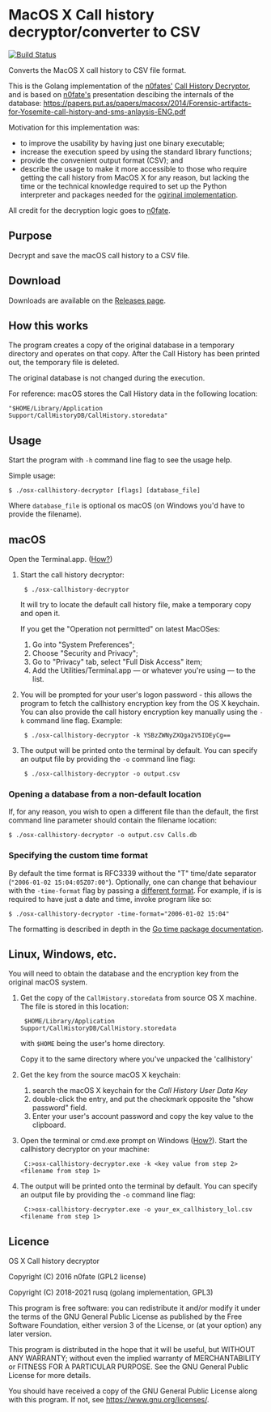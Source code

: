 # MacOS X Call history decryptor/converter to CSV

[![Build Status](https://travis-ci.org/rusq/osx-callhistory-decryptor.svg?branch=master)](https://travis-ci.org/rusq/osx-callhistory-decryptor)

Converts the MacOS X call history to CSV file format.

This is the Golang implementation of the [n0fates'][1] [Call History
Decryptor][2], and is based on [n0fate's][1] presentation descibing the
internals of the database:
https://papers.put.as/papers/macosx/2014/Forensic-artifacts-for-Yosemite-call-history-and-sms-anlaysis-ENG.pdf

Motivation for this implementation was:

* to improve the usability by having just one binary executable;
* increase the execution speed by using the standard library functions;
* provide the convenient output format (CSV); and
* describe the usage to make it more accessible to those who require getting the
  call history from MacOS X for any reason, but lacking the time or the
  technical knowledge required to set up the Python interpreter and packages
  needed for the [ogirinal implementation][2].

All credit for the decryption logic goes to [n0fate][1].

## Purpose
Decrypt and save the macOS call history to a CSV file.

## Download
Downloads are available on the [Releases page][5].

## How this works

The program creates a copy of the original database in a temporary directory and
operates on that copy.  After the Call History has been printed out, the
temporary file is deleted.

The original database is not changed during the execution.

For reference:  macOS stores the Call History data in the following location:

    "$HOME/Library/Application Support/CallHistoryDB/CallHistory.storedata"

## Usage
Start the program with `-h` command line flag to see the usage help.

Simple usage:

    $ ./osx-callhistory-decryptor [flags] [database_file]

Where `database_file` is optional os macOS (on Windows you'd have to provide the
filename).

## macOS

Open the Terminal.app. ([How?][3])

1. Start the call history decryptor:

        $ ./osx-callhistory-decryptor

   It will try to locate the default call history file, make a temporary copy
   and open it.

   If you get the "Operation not permitted" on latest MacOSes:

	1. Go into "System Preferences";
	2. Choose "Security and Privacy";
	3. Go to "Privacy" tab, select "Full Disk Access" item;
	4. Add the Utilities/Terminal.app — or whatever you're using — to the list.


2. You will be prompted for your user's logon password - this allows the program
   to fetch the callhistory encryption key from the OS X keychain.  You can also
   provide the call history encryption key manually using the `-k` command line
   flag. Example:

        $ ./osx-callhistory-decryptor -k YSBzZWNyZXQga2V5IDEyCg==

3. The output will be printed onto the terminal by default.  You can specify an
   output file by providing the `-o` command line flag:

        $ ./osx-callhistory-decryptor -o output.csv

### Opening a database from a non-default location
If, for any reason, you wish to open a different file than the default, the
first command line parameter should contain the filename location:

    $ ./osx-callhistory-decryptor -o output.csv Calls.db

### Specifying the custom time format
By default the time format is RFC3339 without the "T" time/date separator
(`"2006-01-02 15:04:05Z07:00"`).  Optionally, one can change that behaviour with
the `-time-format` flag by passing a [different format][6].  For example, if is
is required to have just a date and time, invoke program like so:

    $ ./osx-callhistory-decryptor -time-format="2006-01-02 15:04"

The formatting is described in depth in the [Go time package documentation][6].

## Linux, Windows, etc.

You will need to obtain the database and the encryption key from the original
macOS system.

1. Get the copy of the `CallHistory.storedata` from source OS X machine.  The file is stored in this location:
        
        $HOME/Library/Application Support/CallHistoryDB/CallHistory.storedata

    with `$HOME` being the user's home directory.

    Copy it to the same directory where you've unpacked the 'callhistory'

2. Get the key from the source macOS X keychain:
    
    1. search the macOS X keychain for the *Call History User Data Key*
    2. double-click the entry, and put the checkmark opposite the "show password" field.
    3. Enter your user's account password and copy the key value to the clipboard.

3. Open the terminal or cmd.exe prompt on Windows ([How?][4]).  Start the
   callhistory decryptor on your machine:

        C:>osx-callhistory-decryptor.exe -k <key value from step 2> <filename from step 1>

4. The output will be printed onto the terminal by default.  You can specify an
   output file by providing the `-o` command line flag:

        C:>osx-callhistory-decryptor.exe -o your_ex_callhistory_lol.csv <filename from step 1>

## Licence 
OS X Call history decryptor

Copyright (C) 2016  n0fate (GPL2 license)

Copyright (C) 2018-2021  rusq (golang implementation, GPL3)

This program is free software: you can redistribute it and/or modify
it under the terms of the GNU General Public License as published by
the Free Software Foundation, either version 3 of the License, or
(at your option) any later version.

This program is distributed in the hope that it will be useful,
but WITHOUT ANY WARRANTY; without even the implied warranty of
MERCHANTABILITY or FITNESS FOR A PARTICULAR PURPOSE.  See the
GNU General Public License for more details.

You should have received a copy of the GNU General Public License
along with this program.  If not, see <https://www.gnu.org/licenses/>.


[1]: https://github.com/n0fate/
[2]: https://github.com/n0fate/OS-X-Continuity
[3]: http://blog.teamtreehouse.com/introduction-to-the-mac-os-x-command-line
[4]: https://www.wikihow.com/Open-the-Command-Prompt-in-Windows
[5]: https://github.com/rusq/osx-callhistory-decryptor/releases
[6]: https://golang.org/pkg/time/#pkg-constants
